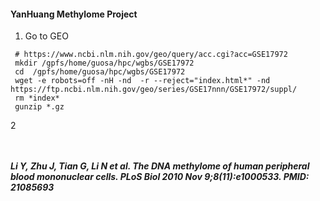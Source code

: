 #### YanHuang Methylome Project

1. Go to GEO
```
 # https://www.ncbi.nlm.nih.gov/geo/query/acc.cgi?acc=GSE17972
 mkdir /gpfs/home/guosa/hpc/wgbs/GSE17972
 cd  /gpfs/home/guosa/hpc/wgbs/GSE17972
 wget -e robots=off -nH -nd  -r --reject="index.html*" -nd https://ftp.ncbi.nlm.nih.gov/geo/series/GSE17nnn/GSE17972/suppl/
 rm *index*
 gunzip *.gz
```
2
```


```







##### Li Y, Zhu J, Tian G, Li N et al. The DNA methylome of human peripheral blood mononuclear cells. PLoS Biol 2010 Nov 9;8(11):e1000533. PMID: 21085693
